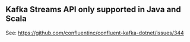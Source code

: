 
## Kafka Streams API only supported in Java and Scala


See: https://github.com/confluentinc/confluent-kafka-dotnet/issues/344

